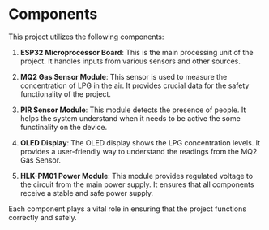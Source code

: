 
# Components

This project utilizes the following components:

1. **ESP32 Microprocessor Board**: This is the main processing unit of the project. It handles inputs from various sensors and other sources.

2. **MQ2 Gas Sensor Module**: This sensor is used to measure the concentration of LPG in the air. It provides crucial data for the safety functionality of the project.

3. **PIR Sensor Module**: This module detects the presence of people. It helps the system understand when it needs to be active the some functinality on the device.

4. **OLED Display**: The OLED display shows the LPG concentration levels. It provides a user-friendly way to understand the readings from the MQ2 Gas Sensor.

5. **HLK-PM01 Power Module**: This module provides regulated voltage to the circuit from the main power supply. It ensures that all components receive a stable and safe power supply.

Each component plays a vital role in ensuring that the project functions correctly and safely.
